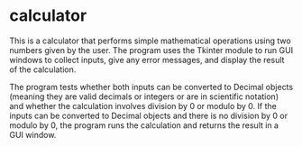 # calculator
This is a calculator that performs simple mathematical operations using two numbers given by the user. The program uses the Tkinter module to run GUI windows to collect inputs, give any error messages, and display the result of the calculation.

The program tests whether both inputs can be converted to Decimal objects (meaning they are valid decimals or integers or are in scientific notation) and whether the calculation involves division by 0 or modulo by 0. If the inputs can be converted to Decimal objects and there is no division by 0 or modulo by 0, the program runs the calculation and returns the result in a GUI window.
